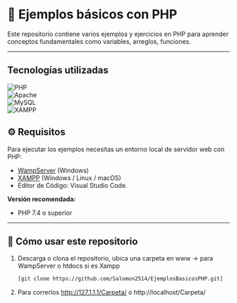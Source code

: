 # 📌 Ejemplos básicos con PHP

Este repositorio contiene varios ejemplos y ejercicios en PHP para aprender conceptos fundamentales como variables, arreglos, funciones.

---

## Tecnologías utilizadas  

![PHP](https://img.shields.io/badge/PHP-777BB4?style=for-the-badge&logo=php&logoColor=white)  
![Apache](https://img.shields.io/badge/Apache-D22128?style=for-the-badge&logo=apache&logoColor=white)  
![MySQL](https://img.shields.io/badge/MySQL-4479A1?style=for-the-badge&logo=mysql&logoColor=white)  
![XAMPP](https://img.shields.io/badge/XAMPP-F37623?style=for-the-badge&logo=xampp&logoColor=white)  



## ⚙️ Requisitos

Para ejecutar los ejemplos necesitas un entorno local de servidor web con PHP:

- [WampServer](https://www.wampserver.com/en/) (Windows)  
- [XAMPP](https://www.apachefriends.org/) (Windows / Linux / macOS)
- Editor de Código: Visual Studio Code.

**Versión recomendada:**  
- PHP 7.4 o superior   

---

## 🚀 Cómo usar este repositorio

1. Descarga o clona el repositorio, ubica una carpeta en www -> para WampServer o htdocs  si es Xampp
   ```bash
   [git clone https://github.com/Salomon2514/EjemplosBasicosPHP.git]
2. Para correrlos http://127.1.1.1/Carpeta/ o  http://localhost/Carpeta/
